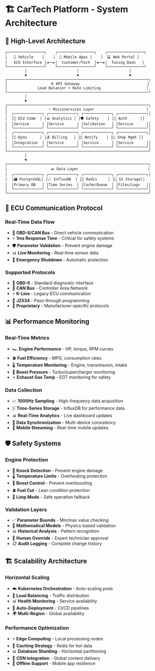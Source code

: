 # 🏗️ CarTech Platform - System Architecture

## 🎯 High-Level Architecture

```
┌─────────────────┐    ┌─────────────────┐    ┌─────────────────┐
│   🚗 Vehicle    │    │  📱 Mobile Apps │    │  💻 Web Portal │
│   ECU Interface │◄──►│  Customer/Tech  │◄──►│  Tuning Dash   │
└─────────────────┘    └─────────────────┘    └─────────────────┘
         │                       │                       │
         ▼                       ▼                       ▼
┌─────────────────────────────────────────────────────────────────┐
│                    🌐 API Gateway                               │
│              Load Balancer + Rate Limiting                     │
└─────────────────────────────────────────────────────────────────┘
         │
         ▼
┌─────────────────────────────────────────────────────────────────┐
│                   ⚡ Microservices Layer                        │
│  ┌─────────────┐ ┌─────────────┐ ┌─────────────┐ ┌─────────────┐│
│  │🔧 ECU Comm  │ │📊 Analytics │ │🛡️ Safety    │ │👤 Auth      ││
│  │Service      │ │Service      │ │Validation   │ │Service      ││
│  └─────────────┘ └─────────────┘ └─────────────┘ └─────────────┘│
│  ┌─────────────┐ ┌─────────────┐ ┌─────────────┐ ┌─────────────┐│
│  │🏁 Dyno      │ │💰 Billing   │ │📱 Notify    │ │🏪 Shop Mgmt ││
│  │Integration  │ │Service      │ │Service      │ │Service      ││
│  └─────────────┘ └─────────────┘ └─────────────┘ └─────────────┘│
└─────────────────────────────────────────────────────────────────┘
         │
         ▼
┌─────────────────────────────────────────────────────────────────┐
│                    📊 Data Layer                                │
│  ┌─────────────┐ ┌─────────────┐ ┌─────────────┐ ┌─────────────┐│
│  │🗃️ PostgreSQL│ │📈 InfluxDB  │ │🔄 Redis     │ │📁 S3 Storage││
│  │Primary DB   │ │Time Series  │ │Cache/Queue  │ │Files/Logs   ││
│  └─────────────┘ └─────────────┘ └─────────────┘ └─────────────┘│
└─────────────────────────────────────────────────────────────────┘
```

## 🔧 ECU Communication Protocol

### **Real-Time Data Flow**
- 🔌 **OBD-II/CAN Bus** - Direct vehicle communication
- ⚡ **1ms Response Time** - Critical for safety systems
- 🛡️ **Parameter Validation** - Prevent engine damage
- 📊 **Live Monitoring** - Real-time sensor data
- 🚨 **Emergency Shutdown** - Automatic protection

### **Supported Protocols**
- 🚗 **OBD-II** - Standard diagnostic interface
- 🔧 **CAN Bus** - Controller Area Network
- ⚡ **K-Line** - Legacy ECU communication
- 📡 **J2534** - Pass-through programming
- 🏁 **Proprietary** - Manufacturer-specific protocols

## 📊 Performance Monitoring

### **Real-Time Metrics**
- 🏎️ **Engine Performance** - HP, torque, RPM curves
- ⛽ **Fuel Efficiency** - MPG, consumption rates
- 🌡️ **Temperature Monitoring** - Engine, transmission, intake
- 💨 **Boost Pressure** - Turbo/supercharger monitoring
- 🔥 **Exhaust Gas Temp** - EGT monitoring for safety

### **Data Collection**
- 📈 **1000Hz Sampling** - High-frequency data acquisition
- 🗄️ **Time-Series Storage** - InfluxDB for performance data
- 📊 **Real-Time Analytics** - Live dashboard updates
- 🔄 **Data Synchronization** - Multi-device consistency
- 📱 **Mobile Streaming** - Real-time mobile updates

## 🛡️ Safety Systems

### **Engine Protection**
- 🚨 **Knock Detection** - Prevent engine damage
- 🌡️ **Temperature Limits** - Overheating protection
- 💨 **Boost Control** - Prevent overboosting
- ⛽ **Fuel Cut** - Lean condition protection
- 🔄 **Limp Mode** - Safe operation fallback

### **Validation Layers**
- ✅ **Parameter Bounds** - Min/max value checking
- 🧮 **Mathematical Models** - Physics-based validation
- 📊 **Historical Analysis** - Pattern recognition
- 👤 **Human Override** - Expert technician approval
- 📋 **Audit Logging** - Complete change history

## 🏗️ Scalability Architecture

### **Horizontal Scaling**
- ☁️ **Kubernetes Orchestration** - Auto-scaling pods
- 🔄 **Load Balancing** - Traffic distribution
- 📊 **Health Monitoring** - Service availability
- 🚀 **Auto-Deployment** - CI/CD pipelines
- 🌍 **Multi-Region** - Global availability

### **Performance Optimization**
- ⚡ **Edge Computing** - Local processing nodes
- 🔄 **Caching Strategy** - Redis for hot data
- 📊 **Database Sharding** - Horizontal partitioning
- 🚀 **CDN Integration** - Global content delivery
- 📱 **Offline Support** - Mobile app resilience
